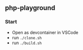 php-playground
---

### Start
- Open as devcontainer in VSCode
- run `./clone.sh`
- run `./build.sh`
